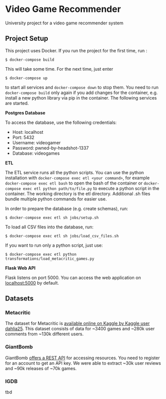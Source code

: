 # Video Game Recommender

University project for a video game recommender system

## Project Setup

This project uses Docker. If you run the project for the first time, run :

```
$ docker-compose build
```

This will take some time. For the next time, just enter

```
$ docker-compose up
```

to start all services and `docker-compose down` to stop them. You need to run `docker-compose build` only again if you add changes for the container, e.g. install a new python library via pip in the container. The following services are started.

**Postgres Database**

To access the database, use the following credentials:

- Host: localhost
- Port: 5432
- Username: videogamer
- Password: pwned-by-headshot-1337
- Database: videogames

**ETL**

The ETL service runs all the python scripts. You can use the python installation with `docker-compose exec etl <your command>`, for example `docker-compose exec etl bash` to open the bash of the container or `docker-compose exec etl python path/to/file.py` to execute a python script in the container. The working directory is the etl directory. Additional .sh files bundle multiple python commands for easier use.

In order to prepare the database (e.g. create schemas), run:

```
$ docker-compose exec etl sh jobs/setup.sh
```

To load all CSV files into the database, run:

```
$ docker-compose exec etl sh jobs/load_csv_files.sh
```

If you want to run only a python script, just use:

```
$ docker-compose exec etl python transformations/load_metacritic_games.py
```

**Flask Web API**

Flask listens on port 5000. You can access the web application on [localhost:5000](http://localhost:5000) by default.

## Datasets

### Metacritic

The dataset for Metacritic is [available online on Kaggle by Kaggle user dahlia25](https://www.kaggle.com/dahlia25/metacritic-video-game-comments). This dataset consists of data for ~3400 games and ~280k user comments from ~130k different users.

### GiantBomb

GiantBomb [offers a REST API](https://www.giantbomb.com/api/) for accessing resources. You need to register for an account to get an API key. We were able to extract ~30k user reviews and ~90k releases of ~70k games.

### IGDB

tbd
